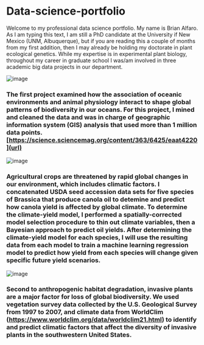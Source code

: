 # Data-science-portfolio

Welcome to my professional data science portfolio. My name is Brian Alfaro. As I am typing this text, I am still a PhD candidate at the University if New Mexico (UNM, Albuquerque), but if you are reading this a couple of months from my first addition, then I may already be holding my doctorate in plant ecological genetics. While my expertise is in experimental plant biology, throughout my career in graduate school I was/am involved in three academic big data projects in our department. 






![image](https://user-images.githubusercontent.com/70289096/91763748-4cd57980-eb93-11ea-91e0-a808969291f3.png)
### The first project examined how the association of oceanic environments and animal physiology interact to shape global patterns of biodiversity in our oceans. For this project, I mined and cleaned the data and was in charge of geographic information system (GIS) analysis that used more than 1 million data points. [https://science.sciencemag.org/content/363/6425/eaat4220](url)










![image](https://user-images.githubusercontent.com/70289096/91760155-14806c00-eb90-11ea-8b04-f7d0e000de45.png)
### Agricultural crops are threatened by rapid global changes in our environment, which includes climatic factors. I concatenated USDA seed accession data sets for five species of Brassica that produce canola oil to detemine and predict how canola yield is affected by global climate. To determine the climate-yield model, I performed a spatially-corrected model selection procedure to thin out climate variables, then a Bayesian approach to predict oil yields. After determining the climate-yield model for each species, I will use the resulting data from each model to train a  machine learning regression model to predict how yield from each species will change given specific future yield scenarios. 










![image](https://user-images.githubusercontent.com/70289096/91772538-46023300-eba2-11ea-95ac-efdb8df1bd19.png)
### Second to anthropogenic habitat degradation, invasive plants are a major factor for loss of global biodiversity. We used vegetation survey data collected by the U.S. Geological Survey from 1997 to 2007, and climate data from WorldClim (https://www.worldclim.org/data/worldclim21.html) to identify and predict climatic factors that affect the diversity of invasive plants in the southwestern United States. 



